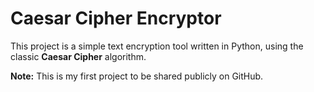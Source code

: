 # Caesar Cipher Encryptor

This project is a simple text encryption tool written in Python, using the classic **Caesar Cipher** algorithm.

**Note:** This is my first project to be shared publicly on GitHub.

